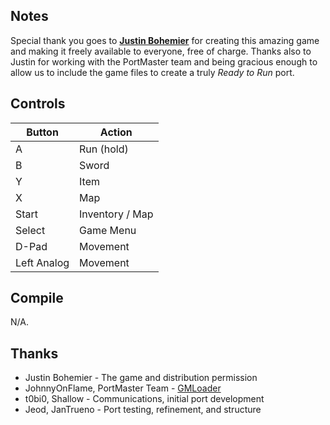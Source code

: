 ## Notes

Special thank you goes to [**Justin Bohemier**](https://github.com/KScl) for creating this amazing game and making it freely available to everyone, free of charge. Thanks also to Justin for working with the PortMaster team and being gracious enough to allow us to include the game files to create a truly *Ready to Run* port.


## Controls

| Button | Action |
|--|--| 
|A|Run (hold)|
|B|Sword|
|Y|Item|
|X|Map|
|Start|Inventory / Map|
|Select|Game Menu|
|D-Pad|Movement|
|Left Analog|Movement|


## Compile

N/A.

## Thanks

* Justin Bohemier - The game and distribution permission
* JohnnyOnFlame, PortMaster Team - [GMLoader]()
* t0bi0, Shallow - Communications, initial port development
* Jeod, JanTrueno - Port testing, refinement, and structure
